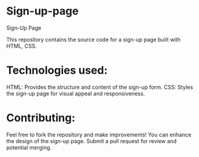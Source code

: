 # Sign-up-page
Sign-Up Page

This repository contains the source code for a sign-up page built with HTML, CSS.

# Technologies used:

HTML: Provides the structure and content of the sign-up form.
CSS: Styles the sign-up page for visual appeal and responsiveness.

# Contributing:

Feel free to fork the repository and make improvements! You can enhance the design of the sign-up page. Submit a pull request for review and potential merging.
